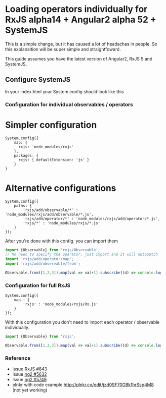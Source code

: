 # Loading operators individually for RxJS alpha14 + Angular2 alpha 52 + SystemJS

This is a simple change, but it has caused a lot of headaches in people. So this explanaition will be super simple and straightfoward.

This guide assumes you have the latest version of Angular2, RxJS 5 and SystemJS.

## Configure SystemJS

In your index.html your System.config should look like this

### Configuration for individual observables / operators 

# Simpler configuration

```
System.config({
	map: {
	  rxjs: 'node_modules/rxjs'
	},
	packages: {
	  rxjs: { defaultExtension: 'js' }
	}
}
```

# Alternative configurations

```
System.config({
	paths: {
		'rxjs/add/observable/*' : 'node_modules/rxjs/add/observable/*.js',
		'rxjs/add/operator/*' : 'node_modules/rxjs/add/operator/*.js',
		'rxjs/*' : 'node_modules/rxjs/*.js'
	}
});
```

After you're done with this config, you can import them 

```typescript
import {Observable} from 'rxjs/Observable';
// No need to specify the operator, just import and it will autopatch
import 'rxjs/add/operator/map';
import 'rxjs/add/observable/from';

Observable.from([1,2,3]).map(val => val+1).subscribe((d) => console.log(d));
```

### Configuration for full RxJS

```
System.config({
	map : {
		'rxjs' : 'node_modules/rxjs/Rx.js'
	}
});
```

With this configuration you don't need to import each operator / observable individually.

```typescript
import {Observable} from 'rxjs';

Observable.from([1,2,3]).map(val => val+1).subscribe((d) => console.log(d));
```


### Reference

- Issue [RxJS #843](https://github.com/ReactiveX/RxJS/pull/843)
- Issue [ng2 #5632](https://github.com/angular/angular/issues/5632)
- Issue [ng2 #5749](https://github.com/angular/angular/issues/5749)
- plnkr with code example http://plnkr.co/edit/jzd0SF70GBk1hrSsp4M8 (not yet working)
